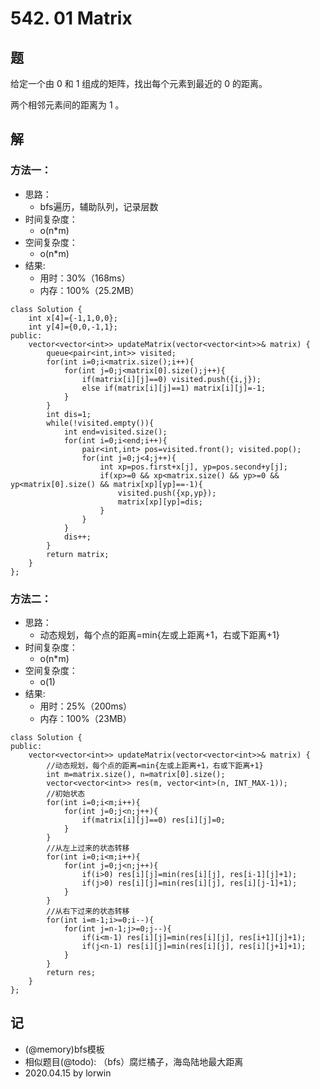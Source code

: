 # 542. 01 Matrix

## 题

给定一个由 0 和 1 组成的矩阵，找出每个元素到最近的 0 的距离。

两个相邻元素间的距离为 1 。

## 解

### 方法一：
- 思路：
  - bfs遍历，辅助队列，记录层数
- 时间复杂度：
  - o(n*m)
- 空间复杂度：
  - o(n*m)
- 结果:
  - 用时：30%（168ms）
  - 内存：100%（25.2MB）
```
class Solution {
    int x[4]={-1,1,0,0};
    int y[4]={0,0,-1,1};
public:
    vector<vector<int>> updateMatrix(vector<vector<int>>& matrix) {
        queue<pair<int,int>> visited;
        for(int i=0;i<matrix.size();i++){
            for(int j=0;j<matrix[0].size();j++){
                if(matrix[i][j]==0) visited.push({i,j});
                else if(matrix[i][j]==1) matrix[i][j]=-1;
            }
        }
        int dis=1;
        while(!visited.empty()){
            int end=visited.size();
            for(int i=0;i<end;i++){
                pair<int,int> pos=visited.front(); visited.pop();
                for(int j=0;j<4;j++){
                    int xp=pos.first+x[j], yp=pos.second+y[j];
                    if(xp>=0 && xp<matrix.size() && yp>=0 && yp<matrix[0].size() && matrix[xp][yp]==-1){
                        visited.push({xp,yp});
                        matrix[xp][yp]=dis;
                    }
                }
            }
            dis++;
        }
        return matrix;
    }
};
```

### 方法二：
- 思路：
  - 动态规划，每个点的距离=min{左或上距离+1，右或下距离+1}
- 时间复杂度：
  - o(n*m)
- 空间复杂度：
  - o(1)
- 结果:
  - 用时：25%（200ms）
  - 内存：100%（23MB）
```
class Solution {
public:
    vector<vector<int>> updateMatrix(vector<vector<int>>& matrix) {
        //动态规划，每个点的距离=min{左或上距离+1，右或下距离+1}
        int m=matrix.size(), n=matrix[0].size();
        vector<vector<int>> res(m, vector<int>(n, INT_MAX-1));
        //初始状态
        for(int i=0;i<m;i++){
            for(int j=0;j<n;j++){
                if(matrix[i][j]==0) res[i][j]=0;
            }
        }
        //从左上过来的状态转移
        for(int i=0;i<m;i++){
            for(int j=0;j<n;j++){
                if(i>0) res[i][j]=min(res[i][j], res[i-1][j]+1);
                if(j>0) res[i][j]=min(res[i][j], res[i][j-1]+1);
            }
        }
        //从右下过来的状态转移
        for(int i=m-1;i>=0;i--){
            for(int j=n-1;j>=0;j--){
                if(i<m-1) res[i][j]=min(res[i][j], res[i+1][j]+1);
                if(j<n-1) res[i][j]=min(res[i][j], res[i][j+1]+1);
            }
        }
        return res;
    }
};
```

## 记

- (@memory)bfs模板
- 相似题目(@todo): （bfs）腐烂橘子，海岛陆地最大距离
- 2020.04.15 by lorwin